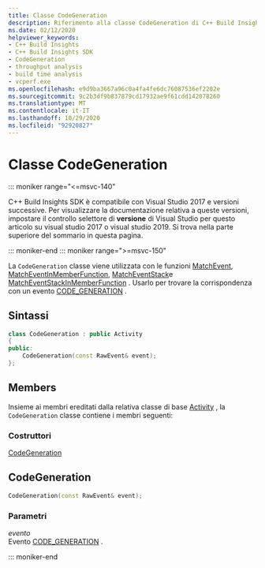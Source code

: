 ```yaml
---
title: Classe CodeGeneration
description: Riferimento alla classe CodeGeneration di C++ Build Insights SDK.
ms.date: 02/12/2020
helpviewer_keywords:
- C++ Build Insights
- C++ Build Insights SDK
- CodeGeneration
- throughput analysis
- build time analysis
- vcperf.exe
ms.openlocfilehash: e9d9ba3667a96c0a4fa4fe6dc76087536ef2202e
ms.sourcegitcommit: 9c2b3df9b837879cd17932ae9f61cdd142078260
ms.translationtype: MT
ms.contentlocale: it-IT
ms.lasthandoff: 10/29/2020
ms.locfileid: "92920827"
---
```

# <a name="codegeneration-class"></a>Classe CodeGeneration

::: moniker range="<=msvc-140"

C++ Build Insights SDK è compatibile con Visual Studio 2017 e versioni successive. Per visualizzare la documentazione relativa a queste versioni, impostare il controllo selettore di **versione** di Visual Studio per questo articolo su visual studio 2017 o visual studio 2019. Si trova nella parte superiore del sommario in questa pagina.

::: moniker-end
::: moniker range=">=msvc-150"

La `CodeGeneration` classe viene utilizzata con le funzioni [MatchEvent](../functions/match-event.md), [MatchEventInMemberFunction](../functions/match-event-in-member-function.md), [MatchEventStack](../functions/match-event-stack.md)e [MatchEventStackInMemberFunction](../functions/match-event-stack-in-member-function.md) . Usarlo per trovare la corrispondenza con un evento [CODE_GENERATION](../event-table.md#code-generation) .

## <a name="syntax"></a>Sintassi

```cpp
class CodeGeneration : public Activity
{
public:
    CodeGeneration(const RawEvent& event);
};
```

## <a name="members"></a>Members

Insieme ai membri ereditati dalla relativa classe di base [Activity](activity.md) , la `CodeGeneration` classe contiene i membri seguenti:

### <a name="constructors"></a>Costruttori

[CodeGeneration](#code-generation)

## <a name="codegeneration"></a><a name="code-generation"></a> CodeGeneration

```cpp
CodeGeneration(const RawEvent& event);
```

### <a name="parameters"></a>Parametri

*evento*\
Evento [CODE_GENERATION](../event-table.md#code-generation) .

::: moniker-end
